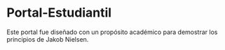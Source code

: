 # Portal-Estudiantil
Este portal fue diseñado con un propósito académico para demostrar los principios de Jakob Nielsen.
